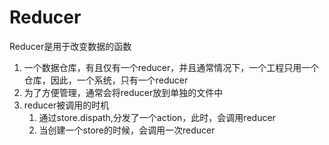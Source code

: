 # Reducer

Reducer是用于改变数据的函数

1. 一个数据仓库，有且仅有一个reducer，并且通常情况下，一个工程只用一个仓库，因此，一个系统，只有一个reducer
2. 为了方便管理，通常会将reducer放到单独的文件中
3. reducer被调用的时机
   1. 通过store.dispath,分发了一个action，此时，会调用reducer
   2. 当创建一个store的时候，会调用一次reducer